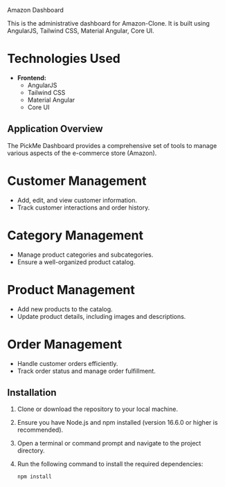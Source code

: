 Amazon Dashboard

This is the administrative dashboard for Amazon-Clone. It is built using AngularJS, Tailwind CSS, Material Angular, Core UI.


# Technologies Used

- **Frontend:**
  - AngularJS
  - Tailwind CSS
  - Material Angular
  - Core UI


 

## Application Overview

The PickMe Dashboard provides a comprehensive set of tools to manage various aspects of the e-commerce store (Amazon).


# Customer Management

- Add, edit, and view customer information.
- Track customer interactions and order history.



# Category Management

- Manage product categories and subcategories.
- Ensure a well-organized product catalog.




# Product Management

- Add new products to the catalog.
- Update product details, including images and descriptions.




# Order Management

- Handle customer orders efficiently.
- Track order status and manage order fulfillment.


## Installation

1. Clone or download the repository to your local machine.
2. Ensure you have Node.js and npm installed (version 16.6.0 or higher is recommended).
3. Open a terminal or command prompt and navigate to the project directory.
4. Run the following command to install the required dependencies:

   ```bash
   npm install
